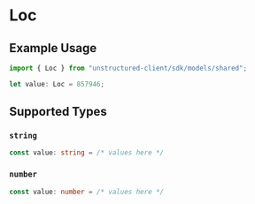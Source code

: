 # Loc

## Example Usage

```typescript
import { Loc } from "unstructured-client/sdk/models/shared";

let value: Loc = 857946;
```

## Supported Types

### `string`

```typescript
const value: string = /* values here */
```

### `number`

```typescript
const value: number = /* values here */
```

